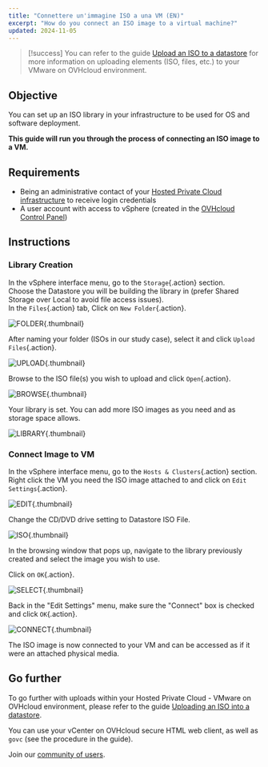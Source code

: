 ```yaml
---
title: "Connettere un'immagine ISO a una VM (EN)"
excerpt: "How do you connect an ISO image to a virtual machine?"
updated: 2024-11-05
---
```


> [!success]
> You can refer to the guide [Upload an ISO to a datastore](/pages/hosted_private_cloud/hosted_private_cloud_powered_by_vmware/vmware_datastore_upload) for more information on uploading elements (ISO, files, etc.) to your VMware on OVHcloud environment.

## Objective

You can set up an ISO library in your infrastructure to be used for OS and software deployment.

**This guide will run you through the process of connecting an ISO image to a VM.**

## Requirements

- Being an administrative contact of your [Hosted Private Cloud infrastructure](/links/hosted-private-cloud/vmware) to receive login credentials
- A user account with access to vSphere (created in the [OVHcloud Control Panel](/links/manager))

## Instructions

### Library Creation

In the vSphere interface menu, go to the `Storage`{.action} section.<br>
Choose the Datastore you will be building the library in (prefer Shared Storage over Local to avoid file access issues).<br>
In the `Files`{.action} tab, Click on `New Folder`{.action}.

![FOLDER](images/en01newfolder.png){.thumbnail}

After naming your folder (ISOs in our study case), select it and click `Upload Files`{.action}.

![UPLOAD](images/en02upload.png){.thumbnail}

Browse to the ISO file(s) you wish to upload and click `Open`{.action}.

![BROWSE](images/en03browse.png){.thumbnail}

Your library is set. You can add more ISO images as you need and as storage space allows.

![LIBRARY](images/en04library.png){.thumbnail}

### Connect Image to VM

In the vSphere interface menu, go to the `Hosts & Clusters`{.action} section.<br>
Right click the VM you need the ISO image attached to and click on `Edit Settings`{.action}.<br>

![EDIT](images/en05edit.png){.thumbnail}

Change the CD/DVD drive setting to Datastore ISO File.

![ISO](images/en06dataiso.png){.thumbnail}

In the browsing window that pops up, navigate to the library previously created and select the image you wish to use.

Click on `OK`{.action}.

![SELECT](images/en07choose.png){.thumbnail}

Back in the "Edit Settings" menu, make sure the "Connect" box is checked and click `OK`{.action}.

![CONNECT](images/en08connect.png){.thumbnail}

The ISO image is now connected to your VM and can be accessed as if it were an attached physical media.

## Go further

To go further with uploads within your Hosted Private Cloud - VMware on OVHcloud environment, please refer to the guide [Uploading an ISO into a datastore](/pages/hosted_private_cloud/hosted_private_cloud_powered_by_vmware/vmware_datastore_upload).

You can use your vCenter on OVHcloud secure HTML web client, as well as `govc` (see the procedure in the guide).

Join our [community of users](/links/community).
